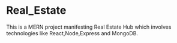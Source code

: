 # Real_Estate
This is a MERN project manifesting Real Estate Hub which involves technologies like React,Node,Express and MongoDB.
